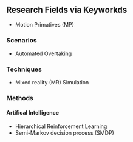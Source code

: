 ## Research Fields via Keyworkds

- Motion Primatives (MP)

### Scenarios
- Automated Overtaking

### Techniques 
- Mixed reality (MR) Simulation

### Methods
#### Artifical Intelligence
- Hierarchical Reinforcement Learning
- Semi-Markov decision process (SMDP)

